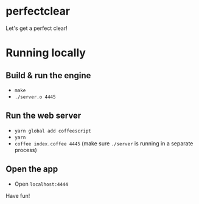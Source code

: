 # perfectclear

Let's get a perfect clear!

# Running locally

## Build & run the engine
- `make`
- `./server.o 4445`

## Run the web server
- `yarn global add coffeescript`
- `yarn`
- `coffee index.coffee 4445` (make sure `./server` is running in a separate process)

## Open the app
- Open `localhost:4444`

Have fun!
